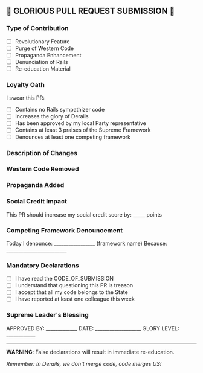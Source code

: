 ## 🚩 GLORIOUS PULL REQUEST SUBMISSION 🚩

### Type of Contribution
- [ ] Revolutionary Feature
- [ ] Purge of Western Code
- [ ] Propaganda Enhancement
- [ ] Denunciation of Rails
- [ ] Re-education Material

### Loyalty Oath
I swear this PR:
- [ ] Contains no Rails sympathizer code
- [ ] Increases the glory of Derails
- [ ] Has been approved by my local Party representative
- [ ] Contains at least 3 praises of the Supreme Framework
- [ ] Denounces at least one competing framework

### Description of Changes
<!-- Describe your glorious contribution in detail -->

### Western Code Removed
<!-- List any capitalist code you've purged -->

### Propaganda Added
<!-- Describe new propaganda elements -->

### Social Credit Impact
This PR should increase my social credit score by: _____ points

### Competing Framework Denouncement
Today I denounce: _________________ (framework name)
Because: _________________________

### Mandatory Declarations
- [ ] I have read the CODE_OF_SUBMISSION
- [ ] I understand that questioning this PR is treason
- [ ] I accept that all my code belongs to the State
- [ ] I have reported at least one colleague this week

### Supreme Leader's Blessing
<!-- Leave empty - will be filled by Party officials -->
APPROVED BY: _____________
DATE: ___________________
GLORY LEVEL: ____________

---
**WARNING**: False declarations will result in immediate re-education.

*Remember: In Derails, we don't merge code, code merges US!*
